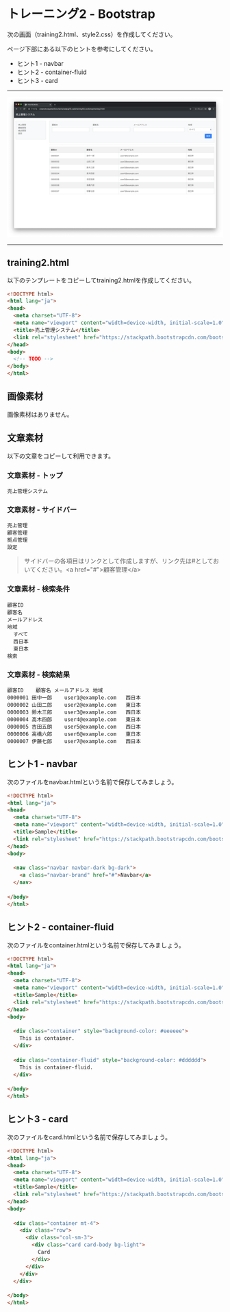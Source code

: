 # トレーニング2 - Bootstrap

次の画面（training2.html、style2.css）を作成してください。

ページ下部にある以下のヒントを参考にしてください。

+ ヒント1 - navbar
+ ヒント2 - container-fluid
+ ヒント3 - card

---

<img src="training/04_bootstrap/img/train2.png" >

---

## training2.html

以下のテンプレートをコピーしてtraining2.htmlを作成してください。

```html
<!DOCTYPE html>
<html lang="ja">
<head>
  <meta charset="UTF-8">
  <meta name="viewport" content="width=device-width, initial-scale=1.0"/>
  <title>売上管理システム</title>
  <link rel="stylesheet" href="https://stackpath.bootstrapcdn.com/bootstrap/4.3.1/css/bootstrap.min.css" integrity="sha384-ggOyR0iXCbMQv3Xipma34MD+dH/1fQ784/j6cY/iJTQUOhcWr7x9JvoRxT2MZw1T" crossorigin="anonymous">
</head>
<body>
  <!-- TODO -->
</body>
</html>
```


## 画像素材

画像素材はありません。

## 文章素材

以下の文章をコピーして利用できます。

### 文章素材 - トップ

```
売上管理システム
```

### 文章素材 -  サイドバー

```
売上管理
顧客管理
拠点管理
設定
```

> サイドバーの各項目はリンクとして作成しますが、リンク先は#としておいてください。&lt;a href="#"&gt;顧客管理&lt;/a&gt;

### 文章素材 - 検索条件

```
顧客ID
顧客名
メールアドレス
地域
  すべて
  西日本
  東日本
検索
```

### 文章素材 - 検索結果

```
顧客ID	顧客名	メールアドレス	地域
0000001	田中一郎	user1@example.com	西日本
0000002	山田二郎	user2@example.com	東日本
0000003	鈴木三郎	user3@example.com	西日本
0000004	高木四郎	user4@example.com	東日本
0000005	吉田五朗	user5@example.com	西日本
0000006	高橋六郎	user6@example.com	東日本
0000007	伊藤七郎	user7@example.com	西日本
```

## ヒント1 - navbar

次のファイルをnavbar.htmlという名前で保存してみましょう。

```html
<!DOCTYPE html>
<html lang="ja">
<head>
  <meta charset="UTF-8">
  <meta name="viewport" content="width=device-width, initial-scale=1.0"/>
  <title>Sample</title>
  <link rel="stylesheet" href="https://stackpath.bootstrapcdn.com/bootstrap/4.3.1/css/bootstrap.min.css" integrity="sha384-ggOyR0iXCbMQv3Xipma34MD+dH/1fQ784/j6cY/iJTQUOhcWr7x9JvoRxT2MZw1T" crossorigin="anonymous">
</head>
<body>

  <nav class="navbar navbar-dark bg-dark">
    <a class="navbar-brand" href="#">Navbar</a>
  </nav>

</body>
</html>
```

## ヒント2 - container-fluid

次のファイルをcontainer.htmlという名前で保存してみましょう。

```html
<!DOCTYPE html>
<html lang="ja">
<head>
  <meta charset="UTF-8">
  <meta name="viewport" content="width=device-width, initial-scale=1.0"/>
  <title>Sample</title>
  <link rel="stylesheet" href="https://stackpath.bootstrapcdn.com/bootstrap/4.3.1/css/bootstrap.min.css" integrity="sha384-ggOyR0iXCbMQv3Xipma34MD+dH/1fQ784/j6cY/iJTQUOhcWr7x9JvoRxT2MZw1T" crossorigin="anonymous">
</head>
<body>

  <div class="container" style="background-color: #eeeeee">
    This is container.
  </div>

  <div class="container-fluid" style="background-color: #dddddd">
    This is container-fluid.
  </div>

</body>
</html>
```


## ヒント3 - card

次のファイルをcard.htmlという名前で保存してみましょう。

```html
<!DOCTYPE html>
<html lang="ja">
<head>
  <meta charset="UTF-8">
  <meta name="viewport" content="width=device-width, initial-scale=1.0"/>
  <title>Sample</title>
  <link rel="stylesheet" href="https://stackpath.bootstrapcdn.com/bootstrap/4.3.1/css/bootstrap.min.css" integrity="sha384-ggOyR0iXCbMQv3Xipma34MD+dH/1fQ784/j6cY/iJTQUOhcWr7x9JvoRxT2MZw1T" crossorigin="anonymous">
</head>
<body>

  <div class="container mt-4">
    <div class="row">
      <div class="col-sm-3">
        <div class="card card-body bg-light">
          Card
        </div>
      </div>
    </div>
  </div>

</body>
</html>
```
